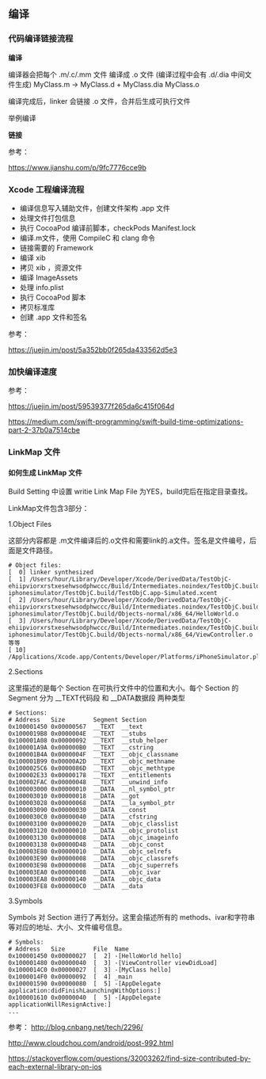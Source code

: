 ## 编译

### 代码编译链接流程

**编译**

编译器会把每个 .m/.c/.mm 文件 编译成 .o 文件 (编译过程中会有 .d/.dia 中间文件生成)
MyClass.m -> MyClass.d + MyClass.dia  MyClass.o

编译完成后，linker 会链接 .o 文件，合并后生成可执行文件

举例编译 

**链接**



参考：

https://www.jianshu.com/p/9fc7776cce9b

### Xcode 工程编译流程

* 编译信息写入辅助文件，创建文件架构 .app 文件
* 处理文件打包信息
* 执行 CocoaPod 编译前脚本，checkPods Manifest.lock
* 编译.m文件，使用 CompileC 和 clang 命令
* 链接需要的 Framework
* 编译 xib
* 拷贝 xib ，资源文件
* 编译 ImageAssets
* 处理 info.plist
* 执行 CocoaPod 脚本
* 拷贝标准库
* 创建 .app 文件和签名

参考：

https://juejin.im/post/5a352bb0f265da433562d5e3

### 加快编译速度

参考：

https://juejin.im/post/59539377f265da6c415f064d

https://medium.com/swift-programming/swift-build-time-optimizations-part-2-37b0a7514cbe


### LinkMap 文件

#### 如何生成 LinkMap 文件

Build Setting 中设置 writie Link Map File 为YES，build完后在指定目录查找。

LinkMap文件包含3部分：

1.Object Files

这部分内容都是 .m文件编译后的.o文件和需要link的.a文件。签名是文件编号，后面是文件路径。

```
# Object files:
[  0] linker synthesized
[  1] /Users/hour/Library/Developer/Xcode/DerivedData/TestObjC-ehiipviorxrstxesehwsodphwccc/Build/Intermediates.noindex/TestObjC.build/Debug-iphonesimulator/TestObjC.build/TestObjC.app-Simulated.xcent
[  2] /Users/hour/Library/Developer/Xcode/DerivedData/TestObjC-ehiipviorxrstxesehwsodphwccc/Build/Intermediates.noindex/TestObjC.build/Debug-iphonesimulator/TestObjC.build/Objects-normal/x86_64/HelloWorld.o
[  3] /Users/hour/Library/Developer/Xcode/DerivedData/TestObjC-ehiipviorxrstxesehwsodphwccc/Build/Intermediates.noindex/TestObjC.build/Debug-iphonesimulator/TestObjC.build/Objects-normal/x86_64/ViewController.o
等等
[ 10] /Applications/Xcode.app/Contents/Developer/Platforms/iPhoneSimulator.platform/Developer/SDKs/iPhoneSimulator12.1.sdk/System/Library/Frameworks//UIKit.framework/UIKit.tbd
```

2.Sections 

这里描述的是每个 Section 在可执行文件中的位置和大小。每个 Section 的 Segment 分为 __TEXT代码段 和 __DATA数据段 两种类型

```
# Sections:
# Address	Size    	Segment	Section
0x100001450	0x00000567	__TEXT	__text
0x1000019B8	0x0000004E	__TEXT	__stubs
0x100001A08	0x00000092	__TEXT	__stub_helper
0x100001A9A	0x000000B0	__TEXT	__cstring
0x100001B4A	0x0000004F	__TEXT	__objc_classname
0x100001B99	0x00000A2D	__TEXT	__objc_methname
0x1000025C6	0x0000086D	__TEXT	__objc_methtype
0x100002E33	0x00000178	__TEXT	__entitlements
0x100002FAC	0x00000048	__TEXT	__unwind_info
0x100003000	0x00000010	__DATA	__nl_symbol_ptr
0x100003010	0x00000018	__DATA	__got
0x100003028	0x00000068	__DATA	__la_symbol_ptr
0x100003090	0x00000030	__DATA	__const
0x1000030C0	0x00000040	__DATA	__cfstring
0x100003100	0x00000020	__DATA	__objc_classlist
0x100003120	0x00000010	__DATA	__objc_protolist
0x100003130	0x00000008	__DATA	__objc_imageinfo
0x100003138	0x00000D48	__DATA	__objc_const
0x100003E80	0x00000010	__DATA	__objc_selrefs
0x100003E90	0x00000008	__DATA	__objc_classrefs
0x100003E98	0x00000008	__DATA	__objc_superrefs
0x100003EA0	0x00000008	__DATA	__objc_ivar
0x100003EA8	0x00000140	__DATA	__objc_data
0x100003FE8	0x000000C0	__DATA	__data
```

3.Symbols 

Symbols 对 Section 进行了再划分。这里会描述所有的 methods、ivar和字符串等对应的地址、大小、文件编号信息。

```
# Symbols:
# Address	Size    	File  Name
0x100001450	0x00000027	[  2] -[HelloWorld hello]
0x100001480	0x00000040	[  3] -[ViewController viewDidLoad]
0x1000014C0	0x00000027	[  3] -[MyClass hello]
0x1000014F0	0x00000092	[  4] _main
0x100001590	0x00000080	[  5] -[AppDelegate application:didFinishLaunchingWithOptions:]
0x100001610	0x00000040	[  5] -[AppDelegate applicationWillResignActive:]
...
```




参考：
http://blog.cnbang.net/tech/2296/

http://www.cloudchou.com/android/post-992.html

https://stackoverflow.com/questions/32003262/find-size-contributed-by-each-external-library-on-ios